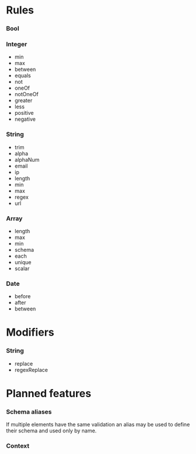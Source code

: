 # Rules

### Bool

### Integer
- min
- max
- between
- equals
- not
- oneOf
- notOneOf
- greater
- less
- positive
- negative

### String
- trim
- alpha
- alphaNum
- email
- ip
- length
- min
- max
- regex
- url

### Array
- length
- max
- min
- schema
- each
- unique
- scalar

### Date
- before
- after
- between

# Modifiers
### String
- replace
- regexReplace

# Planned features
### Schema aliases
If multiple elements have the same validation an alias may be used to define their schema and used only by name.

### Context